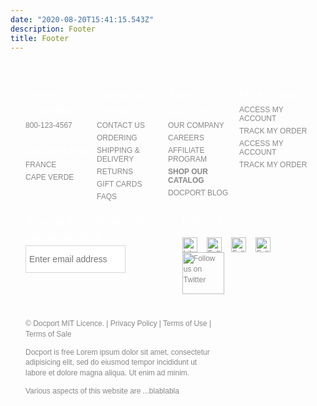 ```yaml
---
date: "2020-08-20T15:41:15.543Z"
description: Footer
title: Footer
---
```

<style type="text/css">

.footer-gray {
  width: 100%;
  color: #888;
}

.footer-custom {
  font: normal normal 12px/1.4 sans-serif;
  /*max-width: 1008px;*/
  box-sizing: border-box;
  margin: 0 auto;
  padding: 24px;
}

.footer-custom:after {
  display: table;
  clear: both;
  content: "";
}

.footer-lists:after {
  display: table;
  clear: both;
  content: "";
}

.ftr-hdr {
  color: white;
  font: 22px/1.4  sans-serif;
  margin: 1em 0 0;
}

@media only screen and (min-width: 768px) {
  .ftr-hdr {
    font-size: 18px;
  }
}

.footer-list-wrap {
  width: 50%;
  float: left;
  box-sizing: border-box;
}

@media only screen and (min-width: 568px) {
  .footer-list-wrap {
    width: 33.3333%;
  }
}

@media only screen and (min-width: 768px) {
  .footer-list-wrap {
    width: 25%;
  }
}

.ftr-links-sub {
  padding: 0;
  margin: 0;
}

.ftr-links-sub:after {
  display: table;
  clear: both;
  content: "";
}

.ftr-links-sub li {
  display: block;
  list-style-type: none;
  margin: 0;
  padding: 3px 0;
  color: #888;
  font: normal normal 12px sans-serif;
  text-transform: uppercase;
  /*width: 150px;*/
}

.footer-custom a,
.footer-custom a:link,
.footer-custom a:visited,
.ftr-links-sub li .link {
  text-decoration: none;
  color: #888;
  padding: 5px 0;
  display: block;
}

.footer-custom .footer-legal a {
  display: inline;
}

.footer-custom a:hover,
.footer-custom a:active,
.ftr-links-sub li .link:hover {
  text-decoration: underline;
  color: #888;
  cursor: pointer;
}

@media only screen and (min-width: 768px) {
  .footer-custom a, .footer-custom a:link, .footer-custom a:visited, .ftr-links-sub li .link {
    padding: 0;
  }
}
/* BEGIN EMAIL CAPTURE STYLES*/

.footer-email {
  text-align: center;
}

#ftrEmailForm {
  height: 44px;
}

#ftrEmailForm .error {
  display: none;
  color: red;
  text-align: left;
}

#ftrEmailForm #ftrEmailInput {
  background: none repeat scroll 0 0 #FFF;
  border: 1px solid #D6D6D6;
  box-sizing: border-box;
  color: #888;
  float: left;
  font: normal normal 14px/1.4 sans-serif;
  padding: 5px;
  width: 70%;
  height: 100%;
}

#ftrEmailForm #ftrEmailInput:hover {
  border: 1px solid #888;
}

#ftrEmailForm #ftrEmailInput:focus {
  border: 1px solid #ef9223;
  outline: #ef9223 auto 5px;
}

#ftrEmailForm .button {
  width: 30%;
  height: 100%;
  padding: 5px;
  float: left;
  border: 1px solid #DFDFDF;
  box-sizing: border-box;
  color: #000;
  font: normal bold 18px/1 sans-serif;
  text-align: center;
  text-transform: uppercase;
  background: #FFF;
  background: url(data:image/svg+xml;base64,PD94bWwgdmVyc2lvbj0iMS4wIiA/Pgo8c3ZnIHhtbG5zPSJod…EiIGhlaWdodD0iMSIgZmlsbD0idXJsKCNncmFkLXVjZ2ctZ2VuZXJhdGVkKSIgLz4KPC9zdmc+);
  background: -webkit-gradient(linear, left top, left bottom, color-stop(0%, white), color-stop(100%, #e1e1e1));
  background: -webkit-linear-gradient(top, white 0, #e1e1e1 100%);
  background: -moz-linear-gradient(top, white 0, #e1e1e1 100%);
  background: -ms-linear-gradient(top, white 0, #e1e1e1 100%);
  background: -o-linear-gradient(top, white 0, #e1e1e1 100%);
  background: linear-gradient(to bottom, white 0, #e1e1e1 100%);
  cursor: pointer;
  vertical-align: middle;
  outline: none;
}

#ftrEmailForm .button:hover,
#ftrEmailForm .button:active {
  background: black;
  color: #FFF;
  outline: none;
}
/* BEGIN SOCIAL STYLES*/

.footer-social {
  text-align: center;
}

.footer-social ul {
  padding: 0;
  display: inline-block;
  list-style-type: none;
}

.footer-social ul:after {
  display: table;
  clear: both;
  content: "";
}

.footer-social li {
  float: left;
  margin: 0 15px 0 0;
  padding: 0;
}

@media only screen and (min-width: 768px) {
  .footer-lists {
    width: 100%;
  }
  .footer-email {
    width: 50%;
    float: left;
    text-align: left;
  }
  .footer-social {
    width: 45%;
    margin-left: 5%;
    float: left;
    text-align: left;
  }
}

@media only screen and (min-width: 1008px) {
  .footer-lists {
    width: 66.6666%;
    float: left;
  }
  .footer-email {
    width: 33.3333%;
  }
  .footer-social {
    width: 33.3333%;
    float: right;
    margin-left: 0;
  }
}

.footer-legal {
  padding: 15px 0 0;
  clear: left;
}

.footer-payment {
  text-align: center;
}

@media only screen and (min-width: 768px) {
  .footer-legal {
    width: 66.6666%;
    float: left;
  }
  .footer-payment {
    width: 33.3333%;
    float: left;
  }
}

@media only screen and (min-width: 1008px) {
  .footer-payment {
    text-align: left;
  }
}

.footer-payment ul {
  padding: 0;
  display: inline-block;
  list-style-type: none;
}

.footer-payment ul li {
  display: inline-block;
  margin: 0 6px;
}

@media only screen and (min-width: 1008px) {
  .footer-payment ul li.ftr-stella {
    margin-left: 0;
  }
}


</style>
  <div class="footer-gray">
    <div class="footer-custom">
      <div class="footer-lists">
        <div class="footer-list-wrap">
          <h6 class="ftr-hdr">Order Something</h6>
          <ul class="ftr-links-sub">
            <li>800-123-4567</li>
          </ul>
          <h6 class="ftr-hdr">International</h6>
          <ul class="ftr-links-sub">
            <li><a href="#" rel="nofollow">France</a></li>
            <li><a href="#" rel="nofollow">Cape Verde</a></li>
          </ul>
        </div>
        <div class="footer-list-wrap">
          <h6 class="ftr-hdr">Customer Service</h6>
          <ul class="ftr-links-sub">
            <li><a href="#" rel="nofollow">Contact Us</a></li>
            <li><a href="#" rel="nofollow">Ordering</a></li>
            <li><a href="#" rel="nofollow">Shipping &amp; Delivery</a></li>
            <li><a href="#" rel="nofollow">Returns</a></li>
            <li><a href="#" rel="nofollow">Gift Cards</a></li>
            <li><a href="#" rel="nofollow">FAQs</a></li>
          </ul>
        </div>
        <div class="footer-list-wrap">
          <h6 class="ftr-hdr">About DocPort</h6>
          <ul class="ftr-links-sub">
            <li><a href="#" rel="nofollow">Our Company</a></li>
            <li><a href="#" rel="nofollow">Careers</a></li>
            <li><a href="#" rel="nofollow">Affiliate Program</a></li>
            <li><a href="#" rel="nofollow"><strong>Shop Our Catalog</strong></a></li>
            <li><a href="#" rel="nofollow">DocPort BLOG</a></li>
          </ul>
        </div>
        <div class="footer-list-wrap">
          <h6 class="ftr-hdr">My Account</h6>
          <ul class="ftr-links-sub">
            <art:content rule="!loggedin">
              <li class="ftr-Login"><span class="link login-trigger">Access My Account</span></li>
              <li><span class="link">Track My Order</span></li>
            </art:content>
            <art:content rule="loggedin">
              <li class="ftr-Login"><span class="link ftr-access-my-account">Access My Account</span></li>
              <li><span class="link">Track My Order</span></li>
            </art:content>
          </ul>
        </div>
      </div>
      <div class="footer-email">
        <h6 class="ftr-hdr">Sign up for exclusive offers and inspiration</h6>
        <div id="ftr-email" class="ftr-email-form">
          <form id="ftrEmailForm" method="post" action="#">
            <div class="error">Please enter a valid email address</div>
            <input type="text" name="email_address_" id="ftrEmailInput" class="input" placeholder="Enter email address"/>
          </form>
        </div>
        <div class="ftr-email-privacy-policy"></div>
      </div>
      <div class="footer-social">
        <h6 class="ftr-hdr">Follow Us</h6>
        <ul>
          <li>
            <a href="#" title="Facebook">
              <img width="24" height="24" alt="Like us on Facebook" src="/images/fb.png">
            </a>
          </li>
          <li>
            <a href="#" title="Google+">
              <img width="24" height="24" alt="Follow us on Google+" src="/images/gplus.png">
            </a>
          </li>
          <li>
            <a href="#" target="_blank">
              <img width="24" height="24" alt="Follow us on Pinterest" src="/images/pin-badge.png">
            </a>
          </li>
          <li>
            <a target="_blank" href="#">
              <img width="24" height="24" alt="Follow us on Instagram" src="/images/instagram-badge.png">
            </a>
          </li>
          <li>
            <a href="#" title="Twitter">
              <img width="67" alt="Follow us on Twitter" src="/images/twitter.png">
            </a>
          </li>
        </ul>
      </div>
      <div class="footer-legal">
        <p>&copy; Docport MIT Licence. | <a href="#" rel="nofollow">Privacy Policy</a> | <a href="#" rel="nofollow">Terms of Use</a> | <a href="#" rel="nofollow">Terms of Sale</a></p>
        <p>Docport is free Lorem ipsum dolor sit amet, consectetur adipisicing elit, sed do eiusmod
        tempor incididunt ut labore et dolore magna aliqua. Ut enim ad minim.</p>
        <p>Various aspects of this website are ...blablabla</p>
      </div>
    </div>
  </div>
  <!--/.footer-gray-->